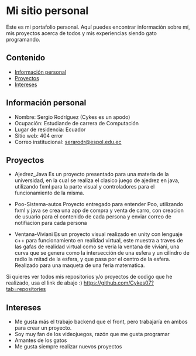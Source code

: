 # Mi sitio personal
Este es mi portafolio personal. Aquí puedes encontrar información sobre mí, mis
proyectos acerca de todos y mis experiencias siendo gato programando.
## Contenido
* [Información personal](#información-personal)
* [Proyectos](#proyectos)
* [Intereses](#intereses)
## Información personal
* Nombre: Sergio Rodríguez (Cykes es un apodo)
* Ocupación: Estudiande de carrera de Computación
* Lugar de residencia: Ecuador
* Sitio web: 404 error
* Correo institucional: serarodr@espol.edu.ec
## Proyectos
* Ajedrez_Java
Es un proyecto presentado para una materia de la universidad, en la cual se realiza el clasico juego de ajedrez en java, utilizando fxml para la parte visual y controladores para el funcionamiento de la misma. 

* Poo-Sistema-autos
Proyecto entregado para entender Poo, utilizando fxml y java se crea una app de compra y venta de carro, con creacion de usuario para el contenido de cada persona y enviar correo de notifiacion para cada persona 

* Ventana-Viviani
Es un proyecto visual realizado en unity con lenguaje c++ para funcionamiento en realidad virtual, este muestra a traves de las gafas de realidad virtual como se veria la ventana de viviani, una curva que se genera como la intersección de una esfera y un cilindro de radio la mitad de la esfera, y que pasa por el centro de la esfera. Realizado para una maqueta de una feria matematica. 

Si quieres ver todos mis repositorios y/o proyectos de codigo que he realizado, usa el link de abajo :)
https://github.com/Cykes07?tab=repositories

## Intereses
* Me gusta más el trabajo backend que el front, pero trabajaría en ambos para crear un proyecto.
* Soy muy fan de los videojuegos, razón que me gusta programar
* Amantes de los gatos
* Me gusta siempre realizar nuevos proyectos
